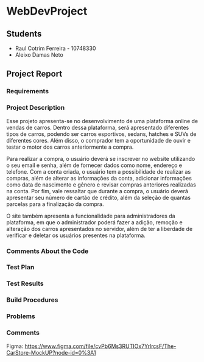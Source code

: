 # WebDevProject

## Students
- Raul Cotrim Ferreira - 10748330
- Aleixo Damas Neto

## Project Report

### Requirements

### Project Description

Esse projeto apresenta-se no desenvolvimento de uma plataforma online de vendas de carros. Dentro dessa plataforma, será apresentado diferentes tipos de carros, podendo ser carros esportivos, sedans, hatches e SUVs de diferentes cores. Além disso, o comprador tem a oportunidade de ouvir e testar o motor dos carros anteriormente a compra.

Para realizar a compra, o usuário deverá se inscrever no website utilizando o seu email e senha, além de fornecer dados como nome, endereço e telefone. Com a conta criada, o usuário tem a possibilidade de realizar as compras, além de alterar as informações da conta, adicionar informações como data de nascimento e gênero e revisar compras anteriores realizadas na conta. Por fim, vale ressaltar que durante a compra, o usuário deverá apresentar seu número de cartão de crédito, além da seleção de quantas parcelas para a finalização da compra.

O site também apresenta a funcionalidade para administradores da plataforma, em que o administrador poderá fazer a adição, remoção e alteração dos carros apresentados no servidor, além de ter a liberdade de verificar e deletar os usuários presentes na plataforma.

### Comments About the Code

### Test Plan

### Test Results

### Build Procedures

### Problems

### Comments

Figma: https://www.figma.com/file/cvPb6Ms3RUTIOx7YrlrcsF/The-CarStore-MockUP?node-id=0%3A1
